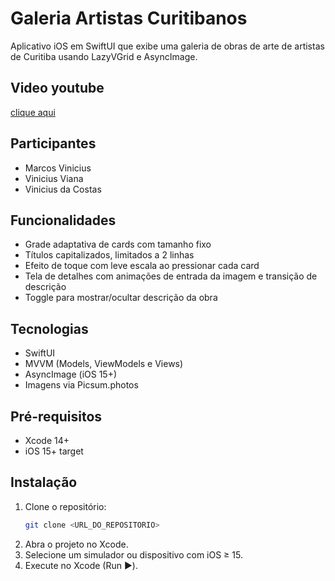 # Galeria Artistas Curitibanos

Aplicativo iOS em SwiftUI que exibe uma galeria de obras de arte de artistas de Curitiba usando LazyVGrid e AsyncImage.

## Video youtube
<a href="https://youtube.com/shorts/1jv0dlQaQy0?feature=share">clique aqui</a>

## Participantes
- Marcos Vinicius
- Vinicius Viana
- Vinicius da Costas

## Funcionalidades

- Grade adaptativa de cards com tamanho fixo
- Títulos capitalizados, limitados a 2 linhas
- Efeito de toque com leve escala ao pressionar cada card
- Tela de detalhes com animações de entrada da imagem e transição de descrição
- Toggle para mostrar/ocultar descrição da obra

## Tecnologias

- SwiftUI
- MVVM (Models, ViewModels e Views)
- AsyncImage (iOS 15+)
- Imagens via Picsum.photos

## Pré-requisitos

- Xcode 14+
- iOS 15+ target

## Instalação

1. Clone o repositório:
   ```bash
   git clone <URL_DO_REPOSITORIO>
   ```
2. Abra o projeto no Xcode.
3. Selecione um simulador ou dispositivo com iOS ≥ 15.
4. Execute no Xcode (Run ▶️).
